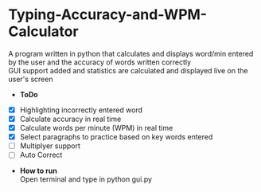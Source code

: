 # Typing-Accuracy-and-WPM-Calculator
A program written in python that calculates and displays word/min entered by the user and the accuracy of words written correctly<br/>
GUI support added and statistics are calculated and displayed live on the user's screen<br/>

* **ToDo**<br/>
* [x] Highlighting incorrectly entered word<br/>
* [x] Calculate accuracy in real time<br/>
* [x] Calculate words per minute (WPM) in real time<br/>
* [x] Select paragraphs to practice based on key words entered<br/>
* [ ] Multiplyer support<br/>
* [ ] Auto Correct<br/>

* **How to run**<br/>
Open terminal and type in python gui.py<br/>
